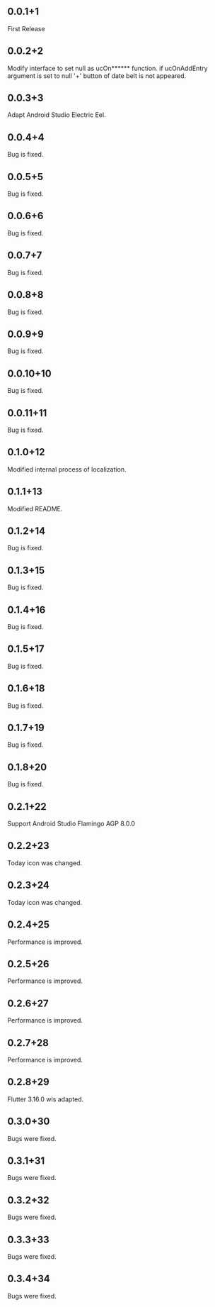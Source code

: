 ## 0.0.1+1
First Release

## 0.0.2+2
Modify interface to set null as ucOn****** function.
if ucOnAddEntry argument is set to null '+' button of date belt is not appeared.

## 0.0.3+3
Adapt Android Studio Electric Eel.

## 0.0.4+4
Bug is fixed.

## 0.0.5+5
Bug is fixed.

## 0.0.6+6
Bug is fixed.

## 0.0.7+7
Bug is fixed.

## 0.0.8+8
Bug is fixed.

## 0.0.9+9
Bug is fixed.

## 0.0.10+10
Bug is fixed.

## 0.0.11+11
Bug is fixed.

## 0.1.0+12
Modified internal process of localization.

## 0.1.1+13
Modified README.

## 0.1.2+14
Bug is fixed.

## 0.1.3+15
Bug is fixed.

## 0.1.4+16
Bug is fixed.

## 0.1.5+17
Bug is fixed.

## 0.1.6+18
Bug is fixed.

## 0.1.7+19
Bug is fixed.

## 0.1.8+20
Bug is fixed.

## 0.2.1+22
Support Android Studio Flamingo AGP 8.0.0

## 0.2.2+23
Today icon was changed.

## 0.2.3+24
Today icon was changed.

## 0.2.4+25
Performance is improved.

## 0.2.5+26
Performance is improved.

## 0.2.6+27
Performance is improved.

## 0.2.7+28
Performance is improved.

## 0.2.8+29
Flutter 3.16.0 wis adapted.

## 0.3.0+30
Bugs were fixed.

## 0.3.1+31
Bugs were fixed.

## 0.3.2+32
Bugs were fixed.

## 0.3.3+33
Bugs were fixed.

## 0.3.4+34
Bugs were fixed.
